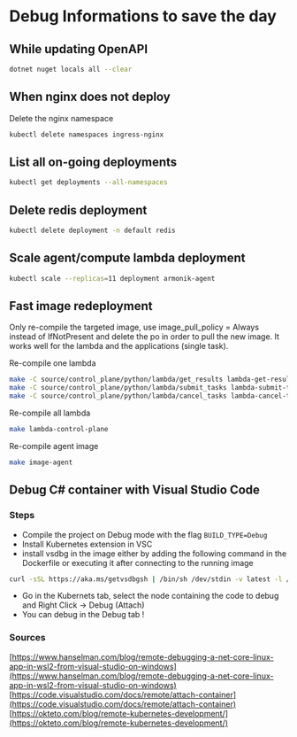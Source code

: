 # Debug Informations to save the day

## While updating OpenAPI
```bash
dotnet nuget locals all --clear
```

## When nginx does not deploy
Delete the nginx namespace
```bash
kubectl delete namespaces ingress-nginx
```

## List all on-going deployments
```bash
kubectl get deployments --all-namespaces
```

## Delete redis deployment
```bash
kubectl delete deployment -n default redis
```

## Scale agent/compute lambda deployment
```bash
kubectl scale --replicas=11 deployment armonik-agent
```

## Fast image redeployment
Only re-compile the targeted image, use image_pull_policy = Always instead of IfNotPresent and delete the po in order to pull the new image. It works well for the lambda and the applications (single task).

Re-compile one lambda
```bash
make -C source/control_plane/python/lambda/get_results lambda-get-results
make -C source/control_plane/python/lambda/submit_tasks lambda-submit-tasks
make -C source/control_plane/python/lambda/cancel_tasks lambda-cancel-tasks
```

Re-compile all lambda
```bash
make lambda-control-plane
```

Re-compile agent image
```bash
make image-agent
```

## Debug C# container with Visual Studio Code
### Steps

- Compile the project on Debug mode with the flag `BUILD_TYPE=Debug`
- Install Kubernetes extension in VSC
- install vsdbg in the image either by adding the following command in the Dockerfile or executing it after connecting to the running image
```bash
curl -sSL https://aka.ms/getvsdbgsh | /bin/sh /dev/stdin -v latest -l /vsdbg
```
- Go in the Kubernets tab, select the node containing the code to debug and Right Click -> Debug (Attach)
- You can debug in the Debug tab !

### Sources
[https://www.hanselman.com/blog/remote-debugging-a-net-core-linux-app-in-wsl2-from-visual-studio-on-windows](https://www.hanselman.com/blog/remote-debugging-a-net-core-linux-app-in-wsl2-from-visual-studio-on-windows)
[https://code.visualstudio.com/docs/remote/attach-container](https://code.visualstudio.com/docs/remote/attach-container)
[https://okteto.com/blog/remote-kubernetes-development/](https://okteto.com/blog/remote-kubernetes-development/)